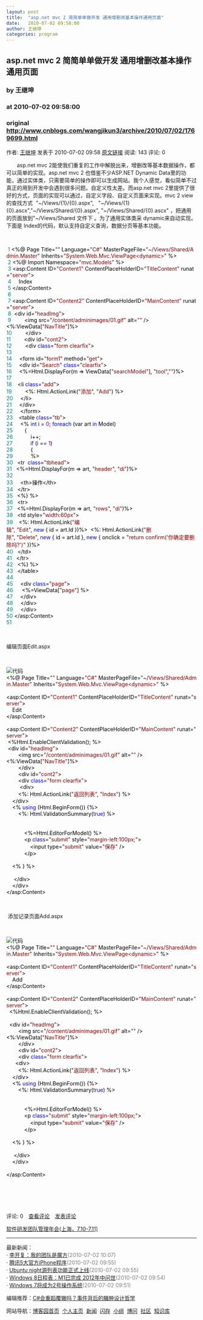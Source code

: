 ```yaml
---
layout: post
title:  "asp.net mvc 2 简简单单做开发 通用增删改基本操作通用页面"
date:   2010-07-02 09:58:00
author: 王继坤
categories: program
---
```


## asp.net mvc 2 简简单单做开发 通用增删改基本操作通用页面
### by 王继坤
### at 2010-07-02 09:58:00
### original <http://www.cnblogs.com/wangjikun3/archive/2010/07/02/1769699.html>

<p>作者: <a href="http://www.cnblogs.com/wangjikun3/">王继坤</a> 发表于 2010-07-02 09:58 <a href="http://www.cnblogs.com/wangjikun3/archive/2010/07/02/1769699.html">原文链接</a> 阅读: 143 评论: 0</p><p>　　asp.net mvc 2能使我们重复的工作中解脱出来，增删改等基本数据操作，都可以简单的实现。asp.net mvc 2 也借鉴不少ASP.NET Dynamic Data里的功能，通过实体类，只需要简单的操作即可以生成网站。我个人感觉，看似简单不过真正的用到开发中会遇到很多问题。自定义性太差。而asp.net mvc 2里提供了很好的方式，页面的实现可以通过，自定义字段、自定义页面来实现。mvc 2 view的查找方式  <span>"~/Views/{1}/{0}.aspx"</span><span>,   </span><span>"~/Views/{1}{0}.ascx"</span><span>,</span><span>"~/Views/Shared/{0}.aspx"</span><span>, </span><span>"~/Views/Shared/{0}.ascx" ，把通用的页面放到"~/Views/Shared 文件下 。为了通用</span><span>实体类采 <span>dynamic来自动实现。下面是 Index的代码，默认支持自定义查询，数据分页等基本功能。</span></span></p>
<p><span></span> </p>
<div>
<div><span style="color:#008080"> 1</span> <span style="color:#000000">&lt;%</span><span style="color:#000000">@ Page Title</span><span style="color:#000000">=</span><span style="color:#800000">""</span><span style="color:#000000"> Language</span><span style="color:#000000">=</span><span style="color:#800000">"</span><span style="color:#800000">C#</span><span style="color:#800000">"</span><span style="color:#000000"> MasterPageFile</span><span style="color:#000000">=</span><span style="color:#800000">"</span><span style="color:#800000">~/Views/Shared/Admin.Master</span><span style="color:#800000">"</span><span style="color:#000000"> Inherits</span><span style="color:#000000">=</span><span style="color:#800000">"</span><span style="color:#800000">System.Web.Mvc.ViewPage&lt;dynamic&gt;</span><span style="color:#800000">"</span><span style="color:#000000"> </span><span style="color:#000000">%&gt;</span><span style="color:#000000"><br></span><span style="color:#008080"> 2</span> <span style="color:#000000"></span><span style="color:#000000">&lt;%</span><span style="color:#000000">@ Import Namespace</span><span style="color:#000000">=</span><span style="color:#800000">"</span><span style="color:#800000">mvc.Models</span><span style="color:#800000">"</span><span style="color:#000000"> </span><span style="color:#000000">%&gt;</span><span style="color:#000000"><br></span><span style="color:#008080"> 3</span> <span style="color:#000000"></span><span style="color:#000000">&lt;</span><span style="color:#000000">asp:Content ID</span><span style="color:#000000">=</span><span style="color:#800000">"</span><span style="color:#800000">Content1</span><span style="color:#800000">"</span><span style="color:#000000"> ContentPlaceHolderID</span><span style="color:#000000">=</span><span style="color:#800000">"</span><span style="color:#800000">TitleContent</span><span style="color:#800000">"</span><span style="color:#000000"> runat</span><span style="color:#000000">=</span><span style="color:#800000">"</span><span style="color:#800000">server</span><span style="color:#800000">"</span><span style="color:#000000">&gt;</span><span style="color:#000000"><br></span><span style="color:#008080"> 4</span> <span style="color:#000000">    Index<br></span><span style="color:#008080"> 5</span> <span style="color:#000000"></span><span style="color:#000000">&lt;/</span><span style="color:#000000">asp:Content</span><span style="color:#000000">&gt;</span><span style="color:#000000"><br></span><span style="color:#008080"> 6</span> <span style="color:#000000"><br></span><span style="color:#008080"> 7</span> <span style="color:#000000"></span><span style="color:#000000">&lt;</span><span style="color:#000000">asp:Content ID</span><span style="color:#000000">=</span><span style="color:#800000">"</span><span style="color:#800000">Content2</span><span style="color:#800000">"</span><span style="color:#000000"> ContentPlaceHolderID</span><span style="color:#000000">=</span><span style="color:#800000">"</span><span style="color:#800000">MainContent</span><span style="color:#800000">"</span><span style="color:#000000"> runat</span><span style="color:#000000">=</span><span style="color:#800000">"</span><span style="color:#800000">server</span><span style="color:#800000">"</span><span style="color:#000000">&gt;</span><span style="color:#000000"><br></span><span style="color:#008080"> 8</span> <span style="color:#000000"> </span><span style="color:#000000">&lt;</span><span style="color:#000000">div id</span><span style="color:#000000">=</span><span style="color:#800000">"</span><span style="color:#800000">headImg</span><span style="color:#800000">"</span><span style="color:#000000">&gt;</span><span style="color:#000000"><br></span><span style="color:#008080"> 9</span> <span style="color:#000000">        </span><span style="color:#000000">&lt;</span><span style="color:#000000">img src</span><span style="color:#000000">=</span><span style="color:#800000">"</span><span style="color:#800000">/content/adminimages/01.gif</span><span style="color:#800000">"</span><span style="color:#000000"> alt</span><span style="color:#000000">=</span><span style="color:#800000">""</span><span style="color:#000000"> </span><span style="color:#000000">/&gt;&lt;%</span><span style="color:#000000">:ViewData[</span><span style="color:#800000">"</span><span style="color:#800000">NavTitle</span><span style="color:#800000">"</span><span style="color:#000000">]</span><span style="color:#000000">%&gt;</span><span style="color:#000000"><br></span><span style="color:#008080">10</span> <span style="color:#000000">        </span><span style="color:#000000">&lt;/</span><span style="color:#000000">div</span><span style="color:#000000">&gt;</span><span style="color:#000000"><br></span><span style="color:#008080">11</span> <span style="color:#000000">        </span><span style="color:#000000">&lt;</span><span style="color:#000000">div id</span><span style="color:#000000">=</span><span style="color:#800000">"</span><span style="color:#800000">cont2</span><span style="color:#800000">"</span><span style="color:#000000">&gt;</span><span style="color:#000000"><br></span><span style="color:#008080">12</span> <span style="color:#000000">        </span><span style="color:#000000">&lt;</span><span style="color:#000000">div </span><span style="color:#0000ff">class</span><span style="color:#000000">=</span><span style="color:#800000">"</span><span style="color:#800000">form clearfix</span><span style="color:#800000">"</span><span style="color:#000000">&gt;</span><span style="color:#000000"><br></span><span style="color:#008080">13</span> <span style="color:#000000">   <br></span><span style="color:#008080">14</span> <span style="color:#000000">    </span><span style="color:#000000">&lt;</span><span style="color:#000000">form id</span><span style="color:#000000">=</span><span style="color:#800000">"</span><span style="color:#800000">form1</span><span style="color:#800000">"</span><span style="color:#000000"> method</span><span style="color:#000000">=</span><span style="color:#800000">"</span><span style="color:#800000">get</span><span style="color:#800000">"</span><span style="color:#000000">&gt;</span><span style="color:#000000"><br></span><span style="color:#008080">15</span> <span style="color:#000000">    </span><span style="color:#000000">&lt;</span><span style="color:#000000">div id</span><span style="color:#000000">=</span><span style="color:#800000">"</span><span style="color:#800000">Search</span><span style="color:#800000">"</span><span style="color:#000000"> </span><span style="color:#0000ff">class</span><span style="color:#000000">=</span><span style="color:#800000">"</span><span style="color:#800000">clearfix</span><span style="color:#800000">"</span><span style="color:#000000">&gt;</span><span style="color:#000000"><br></span><span style="color:#008080">16</span> <span style="color:#000000">    </span><span style="color:#000000">&lt;%=</span><span style="color:#000000">Html.DisplayFor(m </span><span style="color:#000000">=&gt;</span><span style="color:#000000"> ViewData[</span><span style="color:#800000">"</span><span style="color:#800000">searchModel</span><span style="color:#800000">"</span><span style="color:#000000">], </span><span style="color:#800000">"</span><span style="color:#800000">tool</span><span style="color:#800000">"</span><span style="color:#000000">,</span><span style="color:#800000">""</span><span style="color:#000000">)</span><span style="color:#000000">%&gt;</span><span style="color:#000000">   <br></span><span style="color:#008080">17</span> <span style="color:#000000"><br></span><span style="color:#008080">18</span> <span style="color:#000000">   </span><span style="color:#000000">&lt;</span><span style="color:#000000">li </span><span style="color:#0000ff">class</span><span style="color:#000000">=</span><span style="color:#800000">"</span><span style="color:#800000">add</span><span style="color:#800000">"</span><span style="color:#000000">&gt;</span><span style="color:#000000"><br></span><span style="color:#008080">19</span> <span style="color:#000000">        </span><span style="color:#000000">&lt;%</span><span style="color:#000000">: Html.ActionLink(</span><span style="color:#800000">"</span><span style="color:#800000">添加</span><span style="color:#800000">"</span><span style="color:#000000">, </span><span style="color:#800000">"</span><span style="color:#800000">Add</span><span style="color:#800000">"</span><span style="color:#000000">) </span><span style="color:#000000">%&gt;</span><span style="color:#000000"><br></span><span style="color:#008080">20</span> <span style="color:#000000">    </span><span style="color:#000000">&lt;/</span><span style="color:#000000">li</span><span style="color:#000000">&gt;</span><span style="color:#000000"><br></span><span style="color:#008080">21</span> <span style="color:#000000">    </span><span style="color:#000000">&lt;/</span><span style="color:#000000">div</span><span style="color:#000000">&gt;</span><span style="color:#000000"><br></span><span style="color:#008080">22</span> <span style="color:#000000">    </span><span style="color:#000000">&lt;/</span><span style="color:#000000">form</span><span style="color:#000000">&gt;</span><span style="color:#000000"><br></span><span style="color:#008080">23</span> <span style="color:#000000">   </span><span style="color:#000000">&lt;</span><span style="color:#000000">table </span><span style="color:#0000ff">class</span><span style="color:#000000">=</span><span style="color:#800000">"</span><span style="color:#800000">tb</span><span style="color:#800000">"</span><span style="color:#000000">&gt;</span><span style="color:#000000"><br></span><span style="color:#008080">24</span> <span style="color:#000000">    </span><span style="color:#000000">&lt;%</span><span style="color:#000000"> </span><span style="color:#0000ff">int</span><span style="color:#000000"> i </span><span style="color:#000000">=</span><span style="color:#000000"> </span><span style="color:#800080">0</span><span style="color:#000000">; </span><span style="color:#0000ff">foreach</span><span style="color:#000000"> (var art </span><span style="color:#0000ff">in</span><span style="color:#000000"> Model)<br></span><span style="color:#008080">25</span> <span style="color:#000000">       {<br></span><span style="color:#008080">26</span> <span style="color:#000000">           i</span><span style="color:#000000">++</span><span style="color:#000000">;<br></span><span style="color:#008080">27</span> <span style="color:#000000">           </span><span style="color:#0000ff">if</span><span style="color:#000000"> (i </span><span style="color:#000000">==</span><span style="color:#000000"> </span><span style="color:#800080">1</span><span style="color:#000000">)<br></span><span style="color:#008080">28</span> <span style="color:#000000">           {  <br></span><span style="color:#008080">29</span> <span style="color:#000000">           </span><span style="color:#000000">%&gt;</span><span style="color:#000000"><br></span><span style="color:#008080">30</span> <span style="color:#000000">  </span><span style="color:#000000">&lt;</span><span style="color:#000000">tr  </span><span style="color:#0000ff">class</span><span style="color:#000000">=</span><span style="color:#800000">"</span><span style="color:#800000">tbhead</span><span style="color:#800000">"</span><span style="color:#000000">&gt;</span><span style="color:#000000"><br></span><span style="color:#008080">31</span> <span style="color:#000000">  </span><span style="color:#000000">&lt;%=</span><span style="color:#000000">Html.DisplayFor(m </span><span style="color:#000000">=&gt;</span><span style="color:#000000"> art, </span><span style="color:#800000">"</span><span style="color:#800000">header</span><span style="color:#800000">"</span><span style="color:#000000">, </span><span style="color:#800000">"</span><span style="color:#800000">di</span><span style="color:#800000">"</span><span style="color:#000000">)</span><span style="color:#000000">%&gt;</span><span style="color:#000000"><br></span><span style="color:#008080">32</span> <span style="color:#000000">  <br></span><span style="color:#008080">33</span> <span style="color:#000000">    </span><span style="color:#000000">&lt;</span><span style="color:#000000">th</span><span style="color:#000000">&gt;</span><span style="color:#000000">操作</span><span style="color:#000000">&lt;/</span><span style="color:#000000">th</span><span style="color:#000000">&gt;</span><span style="color:#000000"><br></span><span style="color:#008080">34</span> <span style="color:#000000">  </span><span style="color:#000000">&lt;/</span><span style="color:#000000">tr</span><span style="color:#000000">&gt;</span><span style="color:#000000"><br></span><span style="color:#008080">35</span> <span style="color:#000000">  </span><span style="color:#000000">&lt;%</span><span style="color:#000000">} </span><span style="color:#000000">%&gt;</span><span style="color:#000000"><br></span><span style="color:#008080">36</span> <span style="color:#000000">  </span><span style="color:#000000">&lt;</span><span style="color:#000000">tr</span><span style="color:#000000">&gt;</span><span style="color:#000000"><br></span><span style="color:#008080">37</span> <span style="color:#000000">  </span><span style="color:#000000">&lt;%=</span><span style="color:#000000">Html.DisplayFor(m </span><span style="color:#000000">=&gt;</span><span style="color:#000000"> art, </span><span style="color:#800000">"</span><span style="color:#800000">rows</span><span style="color:#800000">"</span><span style="color:#000000">, </span><span style="color:#800000">"</span><span style="color:#800000">di</span><span style="color:#800000">"</span><span style="color:#000000">)</span><span style="color:#000000">%&gt;</span><span style="color:#000000"><br></span><span style="color:#008080">38</span> <span style="color:#000000">  </span><span style="color:#000000">&lt;</span><span style="color:#000000">td style</span><span style="color:#000000">=</span><span style="color:#800000">"</span><span style="color:#800000">width:60px</span><span style="color:#800000">"</span><span style="color:#000000">&gt;</span><span style="color:#000000"><br></span><span style="color:#008080">39</span> <span style="color:#000000">   </span><span style="color:#000000">&lt;%</span><span style="color:#000000">: Html.ActionLink(</span><span style="color:#800000">"</span><span style="color:#800000">编辑</span><span style="color:#800000">"</span><span style="color:#000000">, </span><span style="color:#800000">"</span><span style="color:#800000">Edit</span><span style="color:#800000">"</span><span style="color:#000000">, </span><span style="color:#0000ff">new</span><span style="color:#000000"> { id </span><span style="color:#000000">=</span><span style="color:#000000"> art.Id })</span><span style="color:#000000">%&gt;</span><span style="color:#000000">  </span><span style="color:#000000">&lt;%</span><span style="color:#000000">: Html.ActionLink(</span><span style="color:#800000">"</span><span style="color:#800000">删除</span><span style="color:#800000">"</span><span style="color:#000000">, </span><span style="color:#800000">"</span><span style="color:#800000">Delete</span><span style="color:#800000">"</span><span style="color:#000000">, </span><span style="color:#0000ff">new</span><span style="color:#000000"> { id </span><span style="color:#000000">=</span><span style="color:#000000"> art.Id }, </span><span style="color:#0000ff">new</span><span style="color:#000000"> { onclick </span><span style="color:#000000">=</span><span style="color:#000000"> </span><span style="color:#800000">"</span><span style="color:#800000">return confirm(&#39;你确定要删除吗?&#39;)</span><span style="color:#800000">"</span><span style="color:#000000"> })</span><span style="color:#000000">%&gt;</span><span style="color:#000000"><br></span><span style="color:#008080">40</span> <span style="color:#000000">  </span><span style="color:#000000">&lt;/</span><span style="color:#000000">td</span><span style="color:#000000">&gt;</span><span style="color:#000000"><br></span><span style="color:#008080">41</span> <span style="color:#000000">  </span><span style="color:#000000">&lt;/</span><span style="color:#000000">tr</span><span style="color:#000000">&gt;</span><span style="color:#000000"><br></span><span style="color:#008080">42</span> <span style="color:#000000">  </span><span style="color:#000000">&lt;%</span><span style="color:#000000">} </span><span style="color:#000000">%&gt;</span><span style="color:#000000"><br></span><span style="color:#008080">43</span> <span style="color:#000000">  </span><span style="color:#000000">&lt;/</span><span style="color:#000000">table</span><span style="color:#000000">&gt;</span><span style="color:#000000"><br></span><span style="color:#008080">44</span> <span style="color:#000000">    <br></span><span style="color:#008080">45</span> <span style="color:#000000">    </span><span style="color:#000000">&lt;</span><span style="color:#000000">div </span><span style="color:#0000ff">class</span><span style="color:#000000">=</span><span style="color:#800000">"</span><span style="color:#800000">page</span><span style="color:#800000">"</span><span style="color:#000000">&gt;</span><span style="color:#000000"><br></span><span style="color:#008080">46</span> <span style="color:#000000">     </span><span style="color:#000000">&lt;%=</span><span style="color:#000000">ViewData[</span><span style="color:#800000">"</span><span style="color:#800000">page</span><span style="color:#800000">"</span><span style="color:#000000">] </span><span style="color:#000000">%&gt;</span><span style="color:#000000"><br></span><span style="color:#008080">47</span> <span style="color:#000000">    </span><span style="color:#000000">&lt;/</span><span style="color:#000000">div</span><span style="color:#000000">&gt;</span><span style="color:#000000"><br></span><span style="color:#008080">48</span> <span style="color:#000000">    </span><span style="color:#000000">&lt;/</span><span style="color:#000000">div</span><span style="color:#000000">&gt;</span><span style="color:#000000"><br></span><span style="color:#008080">49</span> <span style="color:#000000">    </span><span style="color:#000000">&lt;/</span><span style="color:#000000">div</span><span style="color:#000000">&gt;</span><span style="color:#000000"><br></span><span style="color:#008080">50</span> <span style="color:#000000"></span><span style="color:#000000">&lt;/</span><span style="color:#000000">asp:Content</span><span style="color:#000000">&gt;</span><span style="color:#000000"><br></span><span style="color:#008080">51</span> <span style="color:#000000"> </span></div></div>
<p> </p>
<p>编辑页面Edit.aspx</p>
<p> </p>
<div><img alt="" src="http://images.cnblogs.com/OutliningIndicators/ContractedBlock.gif"><img src="http://images.cnblogs.com/OutliningIndicators/ExpandedBlockStart.gif"><span>代码</span> 
<div>
<div><span style="color:#000000">&lt;%</span><span style="color:#000000">@ Page Title</span><span style="color:#000000">=</span><span style="color:#800000">""</span><span style="color:#000000"> Language</span><span style="color:#000000">=</span><span style="color:#800000">"</span><span style="color:#800000">C#</span><span style="color:#800000">"</span><span style="color:#000000"> MasterPageFile</span><span style="color:#000000">=</span><span style="color:#800000">"</span><span style="color:#800000">~/Views/Shared/Admin.Master</span><span style="color:#800000">"</span><span style="color:#000000"> Inherits</span><span style="color:#000000">=</span><span style="color:#800000">"</span><span style="color:#800000">System.Web.Mvc.ViewPage&lt;dynamic&gt;</span><span style="color:#800000">"</span><span style="color:#000000"> </span><span style="color:#000000">%&gt;</span><span style="color:#000000"><br><br></span><span style="color:#000000">&lt;</span><span style="color:#000000">asp:Content ID</span><span style="color:#000000">=</span><span style="color:#800000">"</span><span style="color:#800000">Content1</span><span style="color:#800000">"</span><span style="color:#000000"> ContentPlaceHolderID</span><span style="color:#000000">=</span><span style="color:#800000">"</span><span style="color:#800000">TitleContent</span><span style="color:#800000">"</span><span style="color:#000000"> runat</span><span style="color:#000000">=</span><span style="color:#800000">"</span><span style="color:#800000">server</span><span style="color:#800000">"</span><span style="color:#000000">&gt;</span><span style="color:#000000"><br>    Edit<br></span><span style="color:#000000">&lt;/</span><span style="color:#000000">asp:Content</span><span style="color:#000000">&gt;</span><span style="color:#000000"><br><br></span><span style="color:#000000">&lt;</span><span style="color:#000000">asp:Content ID</span><span style="color:#000000">=</span><span style="color:#800000">"</span><span style="color:#800000">Content2</span><span style="color:#800000">"</span><span style="color:#000000"> ContentPlaceHolderID</span><span style="color:#000000">=</span><span style="color:#800000">"</span><span style="color:#800000">MainContent</span><span style="color:#800000">"</span><span style="color:#000000"> runat</span><span style="color:#000000">=</span><span style="color:#800000">"</span><span style="color:#800000">server</span><span style="color:#800000">"</span><span style="color:#000000">&gt;</span><span style="color:#000000"><br> </span><span style="color:#000000">&lt;%</span><span style="color:#000000">Html.EnableClientValidation(); </span><span style="color:#000000">%&gt;</span><span style="color:#000000"><br> </span><span style="color:#000000">&lt;</span><span style="color:#000000">div id</span><span style="color:#000000">=</span><span style="color:#800000">"</span><span style="color:#800000">headImg</span><span style="color:#800000">"</span><span style="color:#000000">&gt;</span><span style="color:#000000"><br>        </span><span style="color:#000000">&lt;</span><span style="color:#000000">img src</span><span style="color:#000000">=</span><span style="color:#800000">"</span><span style="color:#800000">/content/adminimages/01.gif</span><span style="color:#800000">"</span><span style="color:#000000"> alt</span><span style="color:#000000">=</span><span style="color:#800000">""</span><span style="color:#000000"> </span><span style="color:#000000">/&gt;&lt;%</span><span style="color:#000000">:ViewData[</span><span style="color:#800000">"</span><span style="color:#800000">NavTitle</span><span style="color:#800000">"</span><span style="color:#000000">]</span><span style="color:#000000">%&gt;</span><span style="color:#000000"><br>        </span><span style="color:#000000">&lt;/</span><span style="color:#000000">div</span><span style="color:#000000">&gt;</span><span style="color:#000000"><br>        </span><span style="color:#000000">&lt;</span><span style="color:#000000">div id</span><span style="color:#000000">=</span><span style="color:#800000">"</span><span style="color:#800000">cont2</span><span style="color:#800000">"</span><span style="color:#000000">&gt;</span><span style="color:#000000"><br>        </span><span style="color:#000000">&lt;</span><span style="color:#000000">div </span><span style="color:#0000ff">class</span><span style="color:#000000">=</span><span style="color:#800000">"</span><span style="color:#800000">form clearfix</span><span style="color:#800000">"</span><span style="color:#000000">&gt;</span><span style="color:#000000"><br>         </span><span style="color:#000000">&lt;</span><span style="color:#000000">div</span><span style="color:#000000">&gt;</span><span style="color:#000000"><br>        </span><span style="color:#000000">&lt;%</span><span style="color:#000000">: Html.ActionLink(</span><span style="color:#800000">"</span><span style="color:#800000">返回列表</span><span style="color:#800000">"</span><span style="color:#000000">, </span><span style="color:#800000">"</span><span style="color:#800000">Index</span><span style="color:#800000">"</span><span style="color:#000000">) </span><span style="color:#000000">%&gt;</span><span style="color:#000000"><br>    </span><span style="color:#000000">&lt;/</span><span style="color:#000000">div</span><span style="color:#000000">&gt;</span><span style="color:#000000"><br>    </span><span style="color:#000000">&lt;%</span><span style="color:#000000"> </span><span style="color:#0000ff">using</span><span style="color:#000000"> (Html.BeginForm()) {</span><span style="color:#000000">%&gt;</span><span style="color:#000000"><br>        </span><span style="color:#000000">&lt;%</span><span style="color:#000000">: Html.ValidationSummary(</span><span style="color:#0000ff">true</span><span style="color:#000000">) </span><span style="color:#000000">%&gt;</span><span style="color:#000000"><br><br>   <br>            </span><span style="color:#000000">&lt;%=</span><span style="color:#000000">Html.EditorForModel() </span><span style="color:#000000">%&gt;</span><span style="color:#000000"><br>            </span><span style="color:#000000">&lt;</span><span style="color:#000000">p </span><span style="color:#0000ff">class</span><span style="color:#000000">=</span><span style="color:#800000">"</span><span style="color:#800000">submit</span><span style="color:#800000">"</span><span style="color:#000000"> style</span><span style="color:#000000">=</span><span style="color:#800000">"</span><span style="color:#800000">margin-left:100px;</span><span style="color:#800000">"</span><span style="color:#000000">&gt;</span><span style="color:#000000"><br>                </span><span style="color:#000000">&lt;</span><span style="color:#000000">input type</span><span style="color:#000000">=</span><span style="color:#800000">"</span><span style="color:#800000">submit</span><span style="color:#800000">"</span><span style="color:#000000"> value</span><span style="color:#000000">=</span><span style="color:#800000">"</span><span style="color:#800000">保存</span><span style="color:#800000">"</span><span style="color:#000000"> </span><span style="color:#000000">/&gt;</span><span style="color:#000000"><br>            </span><span style="color:#000000">&lt;/</span><span style="color:#000000">p</span><span style="color:#000000">&gt;</span><span style="color:#000000"><br> <br>    </span><span style="color:#000000">&lt;%</span><span style="color:#000000"> } </span><span style="color:#000000">%&gt;</span><span style="color:#000000"><br>     <br>     </span><span style="color:#000000">&lt;/</span><span style="color:#000000">div</span><span style="color:#000000">&gt;</span><span style="color:#000000"><br>    </span><span style="color:#000000">&lt;/</span><span style="color:#000000">div</span><span style="color:#000000">&gt;</span><span style="color:#000000"><br></span><span style="color:#000000">&lt;/</span><span style="color:#000000">asp:Content</span><span style="color:#000000">&gt;</span><span style="color:#000000"><br></span></div></div></div>
<p> </p>
<p> 添加记录页面Add.aspx</p>
<p> </p>
<div><img alt="" src="http://images.cnblogs.com/OutliningIndicators/ContractedBlock.gif"><img src="http://images.cnblogs.com/OutliningIndicators/ExpandedBlockStart.gif"><span>代码</span> 
<div>
<div><span style="color:#000000">&lt;%</span><span style="color:#000000">@ Page Title</span><span style="color:#000000">=</span><span style="color:#800000">""</span><span style="color:#000000"> Language</span><span style="color:#000000">=</span><span style="color:#800000">"</span><span style="color:#800000">C#</span><span style="color:#800000">"</span><span style="color:#000000"> MasterPageFile</span><span style="color:#000000">=</span><span style="color:#800000">"</span><span style="color:#800000">~/Views/Shared/Admin.Master</span><span style="color:#800000">"</span><span style="color:#000000"> Inherits</span><span style="color:#000000">=</span><span style="color:#800000">"</span><span style="color:#800000">System.Web.Mvc.ViewPage&lt;dynamic&gt;</span><span style="color:#800000">"</span><span style="color:#000000"> </span><span style="color:#000000">%&gt;</span><span style="color:#000000"><br><br></span><span style="color:#000000">&lt;</span><span style="color:#000000">asp:Content ID</span><span style="color:#000000">=</span><span style="color:#800000">"</span><span style="color:#800000">Content1</span><span style="color:#800000">"</span><span style="color:#000000"> ContentPlaceHolderID</span><span style="color:#000000">=</span><span style="color:#800000">"</span><span style="color:#800000">TitleContent</span><span style="color:#800000">"</span><span style="color:#000000"> runat</span><span style="color:#000000">=</span><span style="color:#800000">"</span><span style="color:#800000">server</span><span style="color:#800000">"</span><span style="color:#000000">&gt;</span><span style="color:#000000"><br>    Add<br></span><span style="color:#000000">&lt;/</span><span style="color:#000000">asp:Content</span><span style="color:#000000">&gt;</span><span style="color:#000000"><br><br></span><span style="color:#000000">&lt;</span><span style="color:#000000">asp:Content ID</span><span style="color:#000000">=</span><span style="color:#800000">"</span><span style="color:#800000">Content2</span><span style="color:#800000">"</span><span style="color:#000000"> ContentPlaceHolderID</span><span style="color:#000000">=</span><span style="color:#800000">"</span><span style="color:#800000">MainContent</span><span style="color:#800000">"</span><span style="color:#000000"> runat</span><span style="color:#000000">=</span><span style="color:#800000">"</span><span style="color:#800000">server</span><span style="color:#800000">"</span><span style="color:#000000">&gt;</span><span style="color:#000000"><br>  </span><span style="color:#000000">&lt;%</span><span style="color:#000000">Html.EnableClientValidation(); </span><span style="color:#000000">%&gt;</span><span style="color:#000000"><br>  <br>  </span><span style="color:#000000">&lt;</span><span style="color:#000000">div id</span><span style="color:#000000">=</span><span style="color:#800000">"</span><span style="color:#800000">headImg</span><span style="color:#800000">"</span><span style="color:#000000">&gt;</span><span style="color:#000000"><br>        </span><span style="color:#000000">&lt;</span><span style="color:#000000">img src</span><span style="color:#000000">=</span><span style="color:#800000">"</span><span style="color:#800000">/content/adminimages/01.gif</span><span style="color:#800000">"</span><span style="color:#000000"> alt</span><span style="color:#000000">=</span><span style="color:#800000">""</span><span style="color:#000000"> </span><span style="color:#000000">/&gt;&lt;%</span><span style="color:#000000">:ViewData[</span><span style="color:#800000">"</span><span style="color:#800000">NavTitle</span><span style="color:#800000">"</span><span style="color:#000000">]</span><span style="color:#000000">%&gt;</span><span style="color:#000000"><br>        </span><span style="color:#000000">&lt;/</span><span style="color:#000000">div</span><span style="color:#000000">&gt;</span><span style="color:#000000"><br>        </span><span style="color:#000000">&lt;</span><span style="color:#000000">div id</span><span style="color:#000000">=</span><span style="color:#800000">"</span><span style="color:#800000">cont2</span><span style="color:#800000">"</span><span style="color:#000000">&gt;</span><span style="color:#000000"><br>        </span><span style="color:#000000">&lt;</span><span style="color:#000000">div </span><span style="color:#0000ff">class</span><span style="color:#000000">=</span><span style="color:#800000">"</span><span style="color:#800000">form clearfix</span><span style="color:#800000">"</span><span style="color:#000000">&gt;</span><span style="color:#000000"><br>      </span><span style="color:#000000">&lt;</span><span style="color:#000000">div</span><span style="color:#000000">&gt;</span><span style="color:#000000"><br>        </span><span style="color:#000000">&lt;%</span><span style="color:#000000">: Html.ActionLink(</span><span style="color:#800000">"</span><span style="color:#800000">返回列表</span><span style="color:#800000">"</span><span style="color:#000000">, </span><span style="color:#800000">"</span><span style="color:#800000">Index</span><span style="color:#800000">"</span><span style="color:#000000">) </span><span style="color:#000000">%&gt;</span><span style="color:#000000"><br>    </span><span style="color:#000000">&lt;/</span><span style="color:#000000">div</span><span style="color:#000000">&gt;</span><span style="color:#000000"><br>    </span><span style="color:#000000">&lt;%</span><span style="color:#000000"> </span><span style="color:#0000ff">using</span><span style="color:#000000"> (Html.BeginForm()) {</span><span style="color:#000000">%&gt;</span><span style="color:#000000"><br>        </span><span style="color:#000000">&lt;%</span><span style="color:#000000">: Html.ValidationSummary(</span><span style="color:#0000ff">true</span><span style="color:#000000">) </span><span style="color:#000000">%&gt;</span><span style="color:#000000"><br><br>   <br>            </span><span style="color:#000000">&lt;%=</span><span style="color:#000000">Html.EditorForModel() </span><span style="color:#000000">%&gt;</span><span style="color:#000000"><br>            </span><span style="color:#000000">&lt;</span><span style="color:#000000">p </span><span style="color:#0000ff">class</span><span style="color:#000000">=</span><span style="color:#800000">"</span><span style="color:#800000">submit</span><span style="color:#800000">"</span><span style="color:#000000"> style</span><span style="color:#000000">=</span><span style="color:#800000">"</span><span style="color:#800000">margin-left:100px;</span><span style="color:#800000">"</span><span style="color:#000000">&gt;</span><span style="color:#000000"><br>                </span><span style="color:#000000">&lt;</span><span style="color:#000000">input type</span><span style="color:#000000">=</span><span style="color:#800000">"</span><span style="color:#800000">submit</span><span style="color:#800000">"</span><span style="color:#000000"> value</span><span style="color:#000000">=</span><span style="color:#800000">"</span><span style="color:#800000">保存</span><span style="color:#800000">"</span><span style="color:#000000"> </span><span style="color:#000000">/&gt;</span><span style="color:#000000"><br>            </span><span style="color:#000000">&lt;/</span><span style="color:#000000">p</span><span style="color:#000000">&gt;</span><span style="color:#000000"><br> <br>    </span><span style="color:#000000">&lt;%</span><span style="color:#000000"> } </span><span style="color:#000000">%&gt;</span><span style="color:#000000"><br>   <br>     </span><span style="color:#000000">&lt;/</span><span style="color:#000000">div</span><span style="color:#000000">&gt;</span><span style="color:#000000"><br>    </span><span style="color:#000000">&lt;/</span><span style="color:#000000">div</span><span style="color:#000000">&gt;</span><span style="color:#000000"><br><br></span><span style="color:#000000">&lt;/</span><span style="color:#000000">asp:Content</span><span style="color:#000000">&gt;</span><span style="color:#000000"><br></span></div></div></div>
<p> </p>
<p><span style="color:#a31515"></span> </p><img src="http://www.cnblogs.com/wangjikun3/aggbug/1769699.html?type=1" width="1" height="1" alt=""><p>评论: 0　<a href="http://www.cnblogs.com/wangjikun3/archive/2010/07/02/1769699.html#pagedcomment">查看评论</a>　<a href="http://www.cnblogs.com/wangjikun3/archive/2010/07/02/1769699.html#commentform">发表评论</a></p><p><a href="http://mpd.cnblogs.com/">软件研发团队管理年会(上海，7.10-7.11)</a></p><hr><p>最新新闻：<br>· <a href="http://news.cnblogs.com/n/67440/">李开复：我的团队是魔方</a><span style="color:gray">(2010-07-02 10:07)</span><br>· <a href="http://news.cnblogs.com/n/67434/">腾讯5大官方iPhone程序</a><span style="color:gray">(2010-07-02 09:55)</span><br>· <a href="http://news.cnblogs.com/n/67438/">Ubuntu night源列表功能正式上线</a><span style="color:gray">(2010-07-02 09:55)</span><br>· <a href="http://news.cnblogs.com/n/67437/">Windows 8日程表：M1已完成 2012年中问世</a><span style="color:gray">(2010-07-02 09:54)</span><br>· <a href="http://news.cnblogs.com/n/67436/">Windows 7将成为2号操作系统</a><span style="color:gray">(2010-07-02 09:51)</span><br></p><p>编辑推荐：<a href="http://www.cnblogs.com/firelong/archive/2010/07/01/1769550.html">C#会重蹈覆辙吗？事件背后的臃肿设计哲学</a><br></p><p>网站导航：<a href="http://www.cnblogs.com">博客园首页</a>  <a href="http://home.cnblogs.com/">个人主页</a>  <a href="http://news.cnblogs.com">新闻</a>  <a href="http://home.cnblogs.com/ing/">闪存</a>  <a href="http://home.cnblogs.com/group/">小组</a>  <a href="http://space.cnblogs.com/q/">博问</a>  <a href="http://space.cnblogs.com">社区</a>  <a href="http://kb.cnblogs.com">知识库</a></p>